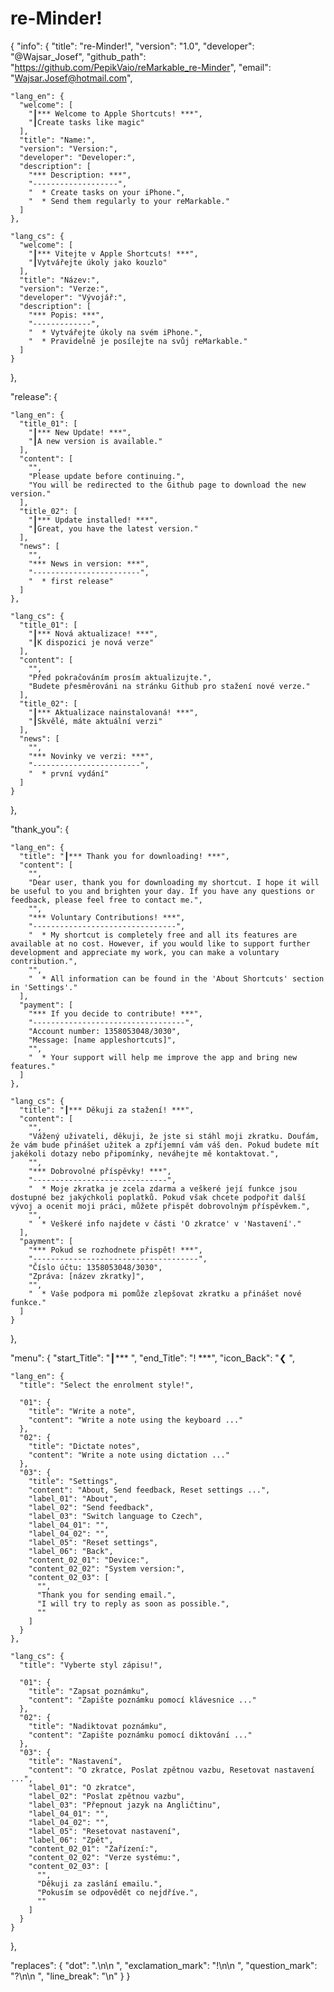 # re-Minder!



{
  "info": {
    "title": "re-Minder!",
    "version": "1.0",
    "developer": "@Wajsar_Josef",
    "github_path": "https://github.com/PepikVaio/reMarkable_re-Minder",
    "email": "Wajsar.Josef@hotmail.com",

    "lang_en": {
      "welcome": [
        "┃*** Welcome to Apple Shortcuts! ***",
        "┃Create tasks like magic"
      ],
      "title": "Name:",
      "version": "Version:",
      "developer": "Developer:",
      "description": [
        "*** Description: ***",
        "-------------------",
        "  * Create tasks on your iPhone.",
        "  * Send them regularly to your reMarkable."
      ]
    },
    
    "lang_cs": {
      "welcome": [
        "┃*** Vitejte v Apple Shortcuts! ***",
        "┃Vytvářejte úkoly jako kouzlo"
      ],
      "title": "Název:",
      "version": "Verze:",
      "developer": "Vývojář:",
      "description": [
        "*** Popis: ***",
        "-------------",
        "  * Vytvářejte úkoly na svém iPhone.",
        "  * Pravidelně je posílejte na svůj reMarkable."
      ]
    }
  },

  "release": {

    "lang_en": {
      "title_01": [
        "┃*** New Update! ***",
        "┃A new version is available."
      ],
      "content": [
        "",
        "Please update before continuing.",
        "You will be redirected to the Github page to download the new version."
      ],
      "title_02": [
        "┃*** Update installed! ***",
        "┃Great, you have the latest version."
      ],
      "news": [
        "",
        "*** News in version: ***",
        "------------------------",
        "  * first release"
      ]
    },

    "lang_cs": {
      "title_01": [
        "┃*** Nová aktualizace! ***",
        "┃K dispozici je nová verze"
      ],
      "content": [
        "",
        "Před pokračováním prosím aktualizujte.",
        "Budete přesměrováni na stránku Github pro stažení nové verze."
      ],
      "title_02": [
        "┃*** Aktualizace nainstalovaná! ***",
        "┃Skvělé, máte aktuální verzi"
      ],
      "news": [
        "",
        "*** Novinky ve verzi: ***",
        "------------------------",
        "  * první vydání"
      ]
    }
  },

  "thank_you": {

    "lang_en": {
      "title": "┃*** Thank you for downloading! ***",
      "content": [
        "",
        "Dear user, thank you for downloading my shortcut. I hope it will be useful to you and brighten your day. If you have any questions or feedback, please feel free to contact me.",
        "",
        "*** Voluntary Contributions! ***",
        "--------------------------------",
        "  * My shortcut is completely free and all its features are available at no cost. However, if you would like to support further development and appreciate my work, you can make a voluntary contribution.",
        "",
        "  * All information can be found in the 'About Shortcuts' section in 'Settings'."
      ],
      "payment": [
        "*** If you decide to contribute! ***",
        "----------------------------------",
        "Account number: 1358053048/3030",
        "Message: [name appleshortcuts]",
        "",
        "  * Your support will help me improve the app and bring new features."
      ]
    },

    "lang_cs": {
      "title": "┃*** Děkuji za stažení! ***",
      "content": [
        "",
        "Vážený uživateli, děkuji, že jste si stáhl moji zkratku. Doufám, že vám bude přinášet užitek a zpříjemní vám váš den. Pokud budete mít jakékoli dotazy nebo připomínky, neváhejte mě kontaktovat.",
        "",
        "*** Dobrovolné příspěvky! ***",
        "------------------------------",
        "  * Moje zkratka je zcela zdarma a veškeré její funkce jsou dostupné bez jakýchkoli poplatků. Pokud však chcete podpořit další vývoj a ocenit moji práci, můžete přispět dobrovolným příspěvkem.",
        "",
        "  * Veškeré info najdete v části 'O zkratce' v 'Nastavení'."
      ],
      "payment": [
        "*** Pokud se rozhodnete přispět! ***",
        "-------------------------------------",
        "Číslo účtu: 1358053048/3030",
        "Zpráva: [název zkratky]",
        "",
        "  * Vaše podpora mi pomůže zlepšovat zkratku a přinášet nové funkce."
      ]
    }
  },

  "menu": {
    "start_Title": "┃*** ",
    "end_Title": "! ***",
    "icon_Back": "❮ ",
      
    "lang_en": {
      "title": "Select the enrolment style!",

      "01": {
        "title": "Write a note",
        "content": "Write a note using the keyboard ..."
      },
      "02": {
        "title": "Dictate notes",
        "content": "Write a note using dictation ..."
      },
      "03": {
        "title": "Settings",
        "content": "About, Send feedback, Reset settings ...",
        "label_01": "About",
        "label_02": "Send feedback",
        "label_03": "Switch language to Czech",
        "label_04_01": "",
        "label_04_02": "",
        "label_05": "Reset settings",
        "label_06": "Back",
        "content_02_01": "Device:",
        "content_02_02": "System version:",
        "content_02_03": [
          "",
          "Thank you for sending email.",
          "I will try to reply as soon as possible.",
          ""
        ]
      }
    },

    "lang_cs": {
      "title": "Vyberte styl zápisu!",

      "01": {
        "title": "Zapsat poznámku",
        "content": "Zapište poznámku pomocí klávesnice ..."
      },
      "02": {
        "title": "Nadiktovat poznámku",
        "content": "Zapište poznámku pomocí diktování ..."
      },
      "03": {
        "title": "Nastavení",
        "content": "O zkratce, Poslat zpětnou vazbu, Resetovat nastavení ...",
        "label_01": "O zkratce",
        "label_02": "Poslat zpětnou vazbu",
        "label_03": "Přepnout jazyk na Angličtinu",
        "label_04_01": "",
        "label_04_02": "",
        "label_05": "Resetovat nastavení",
        "label_06": "Zpět",
        "content_02_01": "Zařízení:",
        "content_02_02": "Verze systému:",
        "content_02_03": [
          "",
          "Děkuji za zaslání emailu.",
          "Pokusím se odpovědět co nejdříve.",
          ""
        ]
      }
    }
  },

  "replaces": {
    "dot": ".\n\n  ",
    "exclamation_mark": "!\n\n  ",
    "question_mark": "?\n\n  ",
    "line_break": "\n"
  }
}

